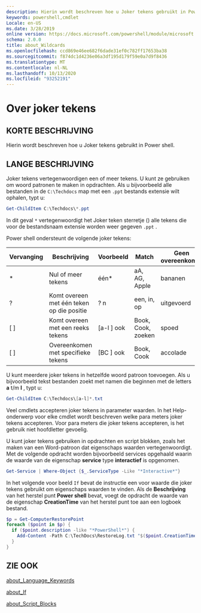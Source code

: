 ```yaml
---
description: Hierin wordt beschreven hoe u Joker tekens gebruikt in Power shell.
keywords: powershell,cmdlet
Locale: en-US
ms.date: 3/28/2019
online version: https://docs.microsoft.com/powershell/module/microsoft.powershell.core/about/about_wildcards?view=powershell-6&WT.mc_id=ps-gethelp
schema: 2.0.0
title: about_Wildcards
ms.openlocfilehash: ccd869e46ee682f6dade31ef0c782ff17653ba38
ms.sourcegitcommit: f874dc1d4236e06a3df195d179f59e0a7d9f8436
ms.translationtype: MT
ms.contentlocale: nl-NL
ms.lasthandoff: 10/13/2020
ms.locfileid: "93252191"
---
```

# <a name="about-wildcards"></a>Over joker tekens

## <a name="short-description"></a>KORTE BESCHRIJVING

Hierin wordt beschreven hoe u Joker tekens gebruikt in Power shell.

## <a name="long-description"></a>LANGE BESCHRIJVING

Joker tekens vertegenwoordigen een of meer tekens. U kunt ze gebruiken om woord patronen te maken in opdrachten. Als u bijvoorbeeld alle bestanden in de `C:\Techdocs` map met een `.ppt` bestands extensie wilt ophalen, typt u:

```powershell
Get-ChildItem C:\Techdocs\*.ppt
```

In dit geval `*` vertegenwoordigt het Joker teken sterretje () alle tekens die voor de bestandsnaam extensie worden weer gegeven `.ppt` .

Power shell ondersteunt de volgende joker tekens:

|Vervanging|Beschrijving               |Voorbeeld |Match        |Geen overeenkomst|
|--------|--------------------------|--------|-------------|--------|
|\*      |Nul of meer tekens | één\*  | aA, AG, Apple | bananen |
|?       |Komt overeen met één teken op die positie | ? n | een, in, op | uitgevoerd |
|\[ \]   |Komt overeen met een reeks tekens | \[a-l \] ook | Book, Cook, zoeken | spoed |
|\[ \]   |Overeenkomen met specifieke tekens | \[BC \] ook | Book, Cook | accolade |

U kunt meerdere joker tekens in hetzelfde woord patroon toevoegen. Als u bijvoorbeeld tekst bestanden zoekt met namen die beginnen met de letters **a** t/m **l** , typt u:

```powershell
Get-ChildItem C:\Techdocs\[a-l]*.txt
```

Veel cmdlets accepteren joker tekens in parameter waarden. In het Help-onderwerp voor elke cmdlet wordt beschreven welke para meters joker tekens accepteren. Voor para meters die joker tekens accepteren, is het gebruik niet hoofdletter gevoelig.

U kunt joker tekens gebruiken in opdrachten en script blokken, zoals het maken van een Word-patroon dat eigenschaps waarden vertegenwoordigt. Met de volgende opdracht worden bijvoorbeeld services opgehaald waarin de waarde van de eigenschap **service** type **interactief** is opgenomen.

```powershell
Get-Service | Where-Object {$_.ServiceType -Like "*Interactive*"}
```

In het volgende voor beeld `If` bevat de instructie een voor waarde die joker tekens gebruikt om eigenschaps waarden te vinden. Als de **Beschrijving** van het herstel punt **Power shell** bevat, voegt de opdracht de waarde van de eigenschap **CreationTime** van het herstel punt toe aan een logboek bestand.

```powershell
$p = Get-ComputerRestorePoint
foreach ($point in $p) {
  if ($point.description -like "*PowerShell*") {
    Add-Content -Path C:\TechDocs\RestoreLog.txt "$($point.CreationTime)"
  }
}
```

## <a name="see-also"></a>ZIE OOK

[about_Language_Keywords](about_Language_Keywords.md)

[about_If](about_If.md)

[about_Script_Blocks](about_Script_Blocks.md)
